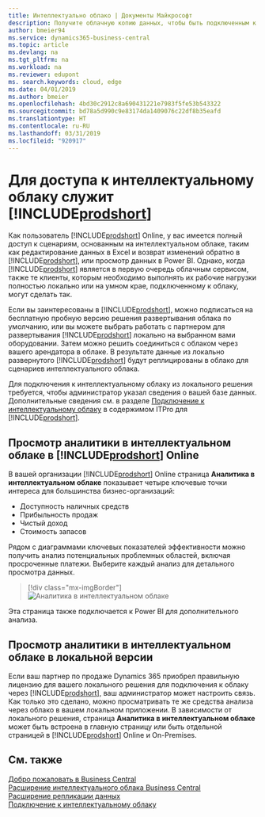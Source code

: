 ```yaml
---
title: Интеллектуально облако | Документы Майкрософт
description: Получите облачную копию данных, чтобы быть подключенным к интеллектуальному облаку.
author: bmeier94
ms.service: dynamics365-business-central
ms.topic: article
ms.devlang: na
ms.tgt_pltfrm: na
ms.workload: na
ms.reviewer: edupont
ms. search.keywords: cloud, edge
ms.date: 04/01/2019
ms.author: bmeier
ms.openlocfilehash: 4bd30c2912c8a690431221e7983f5fe53b543322
ms.sourcegitcommit: bd78a5d990c9e83174da1409076c22df8b35eafd
ms.translationtype: HT
ms.contentlocale: ru-RU
ms.lasthandoff: 03/31/2019
ms.locfileid: "920917"
---
```

# <a name="your-access-to-the-intelligent-cloud-with-includeprodshortincludesprodshortmd"></a>Для доступа к интеллектуальному облаку служит [!INCLUDE[prodshort](includes/prodshort.md)]

Как пользователь [!INCLUDE[prodshort](includes/prodshort.md)] Online, у вас имеется полный доступ к сценариям, основанным на интеллектуальном облаке, таким как редактирование данных в Excel и возврат изменений обратно в [!INCLUDE[prodshort](includes/prodshort.md)], или просмотр данных в Power BI. Однако, когда [!INCLUDE[prodshort](includes/prodshort.md)] является в первую очередь облачным сервисом, также те клиенты, которым необходимо выполнять их рабочие нагрузки полностью локально или на умном крае, подключенному к облаку, могут сделать так.  

Если вы заинтересованы в [!INCLUDE[prodshort](includes/prodshort.md)], можно подписаться на бесплатную пробную версию решения развертывания облака по умолчанию, или вы можете выбрать работать с партнером для развертывания [!INCLUDE[prodshort](includes/prodshort.md)] локально на выбранном вами оборудовании. Затем можно решить соединиться с облаком через вашего арендатора в облаке. В результате данные из локально развернутого [!INCLUDE[prodshort](includes/prodshort.md)] будут реплицированы в облако для сценариев интеллектуального облака.  

Для подключения к интеллектуальному облаку из локального решения требуется, чтобы администратор указал сведения о вашей базе данных. Дополнительные сведения см. в разделе [Подключение к интеллектуальному облаку](/dynamics365/business-central/dev-itpro/administration/about-intelligent-edge) в содержимом ITPro для [!INCLUDE[prodshort](includes/prodshort.md)].  

## <a name="viewing-intelligent-cloud-insights-in-includeprodshortincludesprodshortmd-online"></a>Просмотр аналитики в интеллектуальном облаке в [!INCLUDE[prodshort](includes/prodshort.md)] Online

В вашей организации [!INCLUDE[prodshort](includes/prodshort.md)] Online страница **Аналитика в интеллектуальном облаке** показывает четыре ключевые точки интереса для большинства бизнес-организаций:

- Доступность наличных средств
- Прибыльность продаж
- Чистый доход
- Стоимость запасов

Рядом с диаграммами ключевых показателей эффективности можно получить анализ потенциальных проблемных областей, включая просроченные платежи. Выберите каждый анализ для детального просмотра данных.  

> [!div class="mx-imgBorder"]
> ![Аналитика в интеллектуальном облаке](media/across-intelligent-cloud/intelligentcloudApril19.png "Отображает страницу аналитики в интеллектуальном облаке в Business Central")

Эта страница также подключается к Power BI для дополнительного анализа.

## <a name="viewing-intelligent-cloud-insights-on-premises"></a>Просмотр аналитики в интеллектуальном облаке в локальной версии

Если ваш партнер по продаже Dynamics 365 приобрел правильную лицензию для вашего локального решения для подключения к облаку через [!INCLUDE[prodshort](includes/prodshort.md)], ваш администратор может настроить связь. Как только это сделано, можно просматривать те же средства анализа через облако в вашем локальном приложении. В зависимости от локального решения, страница **Аналитика в интеллектуальном облаке** может быть встроена в главную страницу или быть отдельной страницей в [!INCLUDE[prodshort](includes/prodshort.md)] Online и On-Premises.  

## <a name="see-also"></a>См. также

[Добро пожаловать в Business Central](index.md)  
[Расширение интеллектуального облака Business Central](ui-extensions-intelligent-cloud.md)  
[Расширение репликации данных](ui-extensions-data-replication.md)  
[Подключение к интеллектуальному облаку](/dynamics365/business-central/dev-itpro/administration/about-intelligent-edge)  
